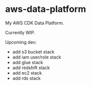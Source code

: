 # aws-data-platform
My AWS CDK Data Platform.

Currently WIP.

Upcoming dev:
- add s3 bucket stack
- add iam user/role stack
- add glue stack
- add redshift stack
- add ec2 stack
- add rds stack

